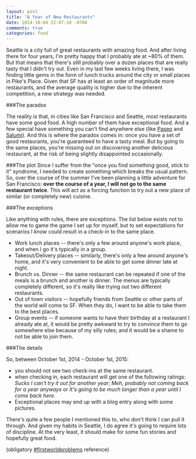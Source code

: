 ```yaml
---
layout: post
title: "A Year of New Restaurants"
date: 2014-10-04 22:07:18 -0700
comments: true
categories: food
---
```


Seattle is a city full of great restaurants with amazing food. And after living
there for four years, I'm pretty happy that I probably ate at ~80% of them. But
that means that there's still probably over a dozen places that are really tasty
that I didn't try out. Even in my last few weeks living there, I was finding
little gems in the form of lunch trucks around the city or small places in
Pike's Place. Given that SF has at least an order of magnitude more restaurants,
and the average quality is higher due to the inherent competition, a new
strategy was needed.

<!-- more -->

###The paradox

The reality is that, in cities like San Francisco and Seattle, most restaurants
have some good food. A high number of them have exceptional food. And a few
special have something you can't find anywhere else (like [Paseo][0] and
[Salumi][1]). And this is where the paradox comes in: once you have a set of
good restaurants, you're guaranteed to have a tasty meal. But by going to the
same places, you're missing out on discovering another delicious
restaurant, at the risk of being slightly disappointed occasionally. 

###The plot
Since I suffer from the "once you find something good, stick to it" syndrome, I
needed to create something which breaks the usual pattern. So, over the course
of the summer I've been planning a little adventure for San Francisco:
**over the course of a year, I will not go to the same restaurant twice**. This
will act as a forcing function to try out a new place of similar (or
completely new) cuisine.

###The exceptions

Like anything with rules, there are exceptions. The list below exists not to
allow me to game the game I set up for myself, but to set expectations for
scenarios I *know* could result in a check-in to the same place.

* Work lunch places -- there's only a few around anyone's work
  place, and when I go it's typically in a group.
* Takeout/Delivery places -- similarly, there's only a few around anyone's home,
  and it's very convenient to be able to get some dinner late at night.
* Brunch vs. Dinner -- the same restaurant can be repeated if one of the meals
  is a brunch and another is dinner. The menus are typically completely
  different, so it's really like trying out two different restaurants.
* Out of town visitors -- hopefully friends from Seattle or other parts of the
  world will come to SF. When they do, I want to be able to take them to the
  best places.
* Group events -- if someone wants to have their birthday at a restaurant I
  already ate at, it would be pretty awkward to try to convince them to go
  somewhere else because of my silly rules; and it would be a shame to not be
  able to join them.

###The details

So, between October 1st, 2014 - October 1st, 2015:

* you should not see two check-ins at the same restaurant.
* when checking in, each restaurant will get one of the following ratings:
  *Sucks I can't try it out for another year*; *Meh, probably not coming back
  for a year anyways* or *It's going to be much longer than a year
  until I come back here*. 
* Exceptional places may end up with a blog entry along with some pictures.

There's quite a few people I mentioned this to, who don't think I can pull it
through. And given my habits in Seattle, I do agree it's going to require lots of
discipline. At the very least, it should make for some fun stories and hopefully
great food.

(obligatory [#firstworldproblems][2] reference)

[0]: http://www.paseoseattle.com/
[1]: http://www.salumicuredmeats.com/
[2]: https://twitter.com/hashtag/firstworldproblems
